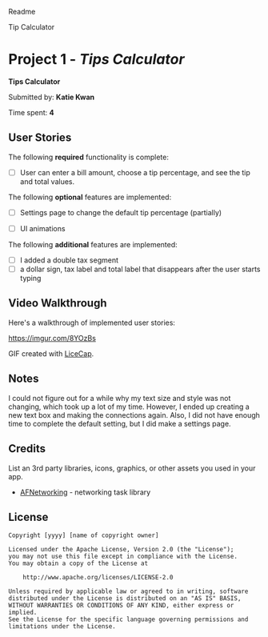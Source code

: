 Readme 

Tip Calculator 

# Project 1 - *Tips Calculator*

**Tips Calculator**

Submitted by: **Katie Kwan**

Time spent: **4** 

## User Stories

The following **required** functionality is complete:

* [ ] User can enter a bill amount, choose a tip percentage, and see the tip and total values.

The following **optional** features are implemented:
* [ ] Settings page to change the default tip percentage (partially)
* [ ] UI animations


The following **additional** features are implemented:

- [ ] I added a double tax segment 
- [ ] a dollar sign, tax label and total label that disappears after the user starts typing 

## Video Walkthrough

Here's a walkthrough of implemented user stories:

https://imgur.com/8YOzBs

GIF created with [LiceCap](http://www.cockos.com/licecap/).

## Notes

I could not figure out for a while why my text size and style was not changing, which took up a lot of my time. However, I ended up creating a new text box and making the connections again. Also, I did not have enough time to complete the default setting, but I did make a settings page. 

## Credits

List an 3rd party libraries, icons, graphics, or other assets you used in your app.

- [AFNetworking](https://github.com/AFNetworking/AFNetworking) - networking task library

## License

    Copyright [yyyy] [name of copyright owner]

    Licensed under the Apache License, Version 2.0 (the "License");
    you may not use this file except in compliance with the License.
    You may obtain a copy of the License at

        http://www.apache.org/licenses/LICENSE-2.0

    Unless required by applicable law or agreed to in writing, software
    distributed under the License is distributed on an "AS IS" BASIS,
    WITHOUT WARRANTIES OR CONDITIONS OF ANY KIND, either express or implied.
    See the License for the specific language governing permissions and
    limitations under the License.

